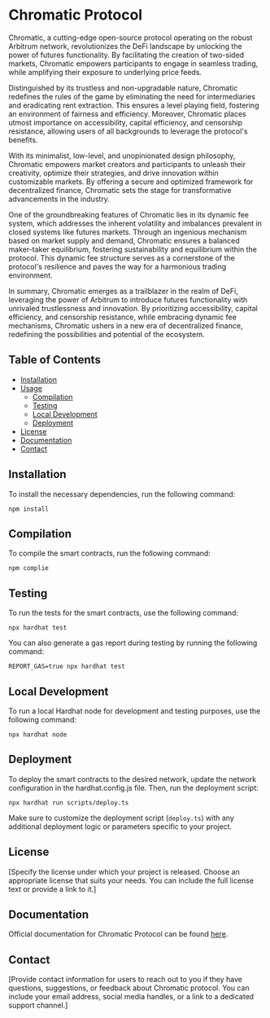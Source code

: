 # Chromatic Protocol

Chromatic, a cutting-edge open-source protocol operating on the robust Arbitrum network, revolutionizes the DeFi landscape by unlocking the power of futures functionality. By facilitating the creation of two-sided markets, Chromatic empowers participants to engage in seamless trading, while amplifying their exposure to underlying price feeds.

Distinguished by its trustless and non-upgradable nature, Chromatic redefines the rules of the game by eliminating the need for intermediaries and eradicating rent extraction. This ensures a level playing field, fostering an environment of fairness and efficiency. Moreover, Chromatic places utmost importance on accessibility, capital efficiency, and censorship resistance, allowing users of all backgrounds to leverage the protocol's benefits.

With its minimalist, low-level, and unopinionated design philosophy, Chromatic empowers market creators and participants to unleash their creativity, optimize their strategies, and drive innovation within customizable markets. By offering a secure and optimized framework for decentralized finance, Chromatic sets the stage for transformative advancements in the industry.

One of the groundbreaking features of Chromatic lies in its dynamic fee system, which addresses the inherent volatility and imbalances prevalent in closed systems like futures markets. Through an ingenious mechanism based on market supply and demand, Chromatic ensures a balanced maker-taker equilibrium, fostering sustainability and equilibrium within the protocol. This dynamic fee structure serves as a cornerstone of the protocol's resilience and paves the way for a harmonious trading environment.

In summary, Chromatic emerges as a trailblazer in the realm of DeFi, leveraging the power of Arbitrum to introduce futures functionality with unrivaled trustlessness and innovation. By prioritizing accessibility, capital efficiency, and censorship resistance, while embracing dynamic fee mechanisms, Chromatic ushers in a new era of decentralized finance, redefining the possibilities and potential of the ecosystem.

## Table of Contents

- [Installation](#installation)
- [Usage](#usage)
  - [Compilation](#compilation)
  - [Testing](#testing)
  - [Local Development](#local-development)
  - [Deployment](#deployment)
- [License](#license)
- [Documentation](#documentation)
- [Contact](#contact)

## Installation

To install the necessary dependencies, run the following command:

```shell
npm install
```

## Compilation

To compile the smart contracts, run the following command:

```shell
npm complie
```

## Testing

To run the tests for the smart contracts, use the following command:

```shell
npx hardhat test
```

You can also generate a gas report during testing by running the following command:

```shell
REPORT_GAS=true npx hardhat test
```

## Local Development

To run a local Hardhat node for development and testing purposes, use the following command:

```shell
npx hardhat node
```

## Deployment

To deploy the smart contracts to the desired network, update the network configuration in the hardhat.config.js file. Then, run the deployment script:

```shell
npx hardhat run scripts/deploy.ts
```

Make sure to customize the deployment script (`deploy.ts`) with any additional deployment logic or parameters specific to your project.

## License

[Specify the license under which your project is released. Choose an appropriate license that suits your needs. You can include the full license text or provide a link to it.]

## Documentation

Official documentation for Chromatic Protocol can be found [here](https://docs.chromatic.finance).

## Contact

[Provide contact information for users to reach out to you if they have questions, suggestions, or feedback about Chromatic protocol. You can include your email address, social media handles, or a link to a dedicated support channel.]
